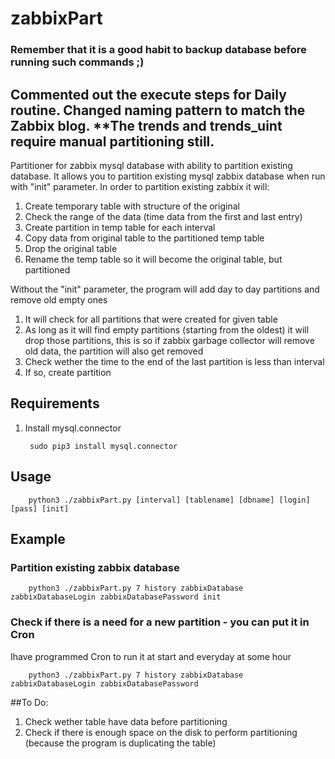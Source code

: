 # zabbixPart 
### Remember that it is a good habit to backup database before running such commands ;)

## Commented out the execute steps for Daily routine. Changed naming pattern to match the Zabbix blog. **The trends and trends_uint require manual partitioning still.

Partitioner for zabbix mysql database with ability to partition existing database.
It allows you to partition existing mysql zabbix database when run with "init" parameter.
In order to partition existing zabbix it will:
1. Create temporary table with structure of the original
2. Check the range of the data (time data from the first and last entry)
3. Create partition in temp table for each interval
4. Copy data from original table to the partitioned temp table
5. Drop the original table
6. Rename the temp table so it will become the original table, but partitioned

Without the "init" parameter, the program will add day to day partitions and remove old empty ones
1. It will check for all partitions that were created for given table
2. As long as it will find empty partitions (starting from the oldest) it will drop those partitions, this is so if zabbix garbage collector will remove old data, the partition will also get removed
3. Check wether the time to the end of the last partition is less than interval
4. If so, create partition

## Requirements
1. Install mysql.connector

        sudo pip3 install mysql.connector

## Usage

        python3 ./zabbixPart.py [interval] [tablename] [dbname] [login] [pass] [init]

## Example
### Partition existing zabbix database

        python3 ./zabbixPart.py 7 history zabbixDatabase zabbixDatabaseLogin zabbixDatabasePassword init

### Check if there is a need for a new partition - you can put it in Cron
Ihave programmed Cron to run it at start and everyday at some hour

        python3 ./zabbixPart.py 7 history zabbixDatabase zabbixDatabaseLogin zabbixDatabasePassword


##To Do:
1. Check wether table have data before partitioning
2. Check if there is enough space on the disk to perform partitioning (because the program is duplicating the table)
